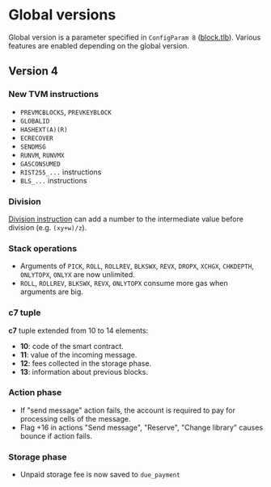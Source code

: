 # Global versions
Global version is a parameter specified in `ConfigParam 8` ([block.tlb](https://github.com/ton-blockchain/ton/blob/master/crypto/block/block.tlb#L595)).
Various features are enabled depending on the global version.

## Version 4

### New TVM instructions
* `PREVMCBLOCKS`, `PREVKEYBLOCK`
* `GLOBALID`
* `HASHEXT(A)(R)`
* `ECRECOVER`
* `SENDMSG`
* `RUNVM`, `RUNVMX`
* `GASCONSUMED`
* `RIST255_...` instructions
* `BLS_...` instructions

### Division
[Division instruction](https://ton.org/docs/learn/tvm-instructions/instructions#52-division) can add a number to the
intermediate value before division (e.g. `(xy+w)/z`).

### Stack operations
* Arguments of `PICK`, `ROLL`, `ROLLREV`, `BLKSWX`, `REVX`, `DROPX`, `XCHGX`, `CHKDEPTH`, `ONLYTOPX`, `ONLYX` are now unlimited.
* `ROLL`, `ROLLREV`, `BLKSWX`, `REVX`, `ONLYTOPX` consume more gas when arguments are big.

### c7 tuple
**c7** tuple extended from 10 to 14 elements:
* **10**: code of the smart contract.
* **11**: value of the incoming message.
* **12**: fees collected in the storage phase.
* **13**: information about previous blocks.

### Action phase
* If "send message" action fails, the account is required to pay for processing cells of the message.
* Flag +16 in actions "Send message", "Reserve", "Change library" causes bounce if action fails.

### Storage phase
* Unpaid storage fee is now saved to `due_payment`